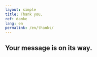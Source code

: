 ```yaml
---
layout: simple
title: Thank you.
ref: danke
lang: en
permalink: /en/thanks/
---
```


## Your message is on its way.
